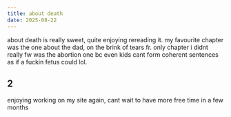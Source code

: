 ```yaml
---
title: about death
date: 2025-08-22
---
```


about death is really sweet, quite enjoying rereading it. my favourite chapter was the one about the dad, on the brink of tears fr. only chapter i didnt really fw was the abortion one bc even kids cant form coherent sentences as if a fuckin fetus could lol.

## 2

enjoying working on my site again, cant wait to have more free time in a few months